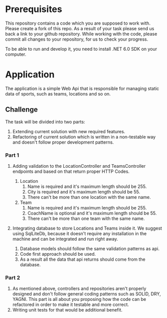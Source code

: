 # Prerequisites
This repository contains a code which you are supposed to work with. Please create a fork of this repo. As a result of your task please send us back a link to your github repository. While working with the code, please commit all changes to your repository, for us to check your progress.

To be able to run and develop it, you need to install .NET 6.0 SDK on your computer.

# Application
The application is a simple Web Api that is responsible for managing static data of sports, such as teams, locations and so on.

## Challenge
The task will be divided into two parts:
1. Extending current solution with new required features.
2. Refactoring of current solution which is written in a non-testable way and doesn't follow proper development patterns.

### Part 1
1. Adding validation to the LocationController and TeamsController endpoints and based on that return proper HTTP Codes.
    1. Location
         1. Name is required and it's maximum length should be 255.
         2. City is required and it's maximum length should be 55. 
         3. There can't be more than one location with the same name.
    2. Team
         1. Name is required and it's maximum length should be 255.
         2. CoachName is optional and it's maximum length should be 55.
         3. There can't be more than one team with the same name.

2. Integrating database to store Locations and Teams inside it. We suggest using SqlLiteDb, because it doesn't require any installation in the machine and can be integrated and run right away.
    1. Database models should follow the same validation patterns as api.
    2. Code first approach should be used.
    3. As a result all the data that api returns should come from the database.

### Part 2
1. As mentioned above, controllers and repositories aren't properly designed and don't follow general coding patterns such as SOLID, DRY, YAGNI. This part is all about you proposing how the code can be refactored in order to make it testable and more correct.
2. Writing unit tests for that would be additional benefit.